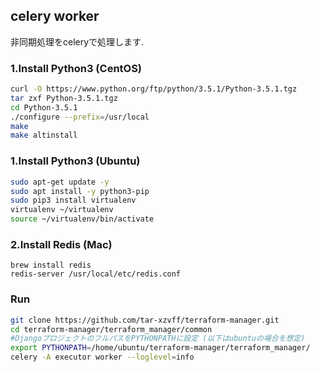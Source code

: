## celery worker
非同期処理をceleryで処理します.

### 1.Install Python3 (CentOS)

```bash
curl -O https://www.python.org/ftp/python/3.5.1/Python-3.5.1.tgz
tar zxf Python-3.5.1.tgz
cd Python-3.5.1
./configure --prefix=/usr/local
make
make altinstall
```

### 1.Install Python3 (Ubuntu)
```bash
sudo apt-get update -y
sudo apt install -y python3-pip
sudo pip3 install virtualenv
virtualenv ~/virtualenv
source ~/virtualenv/bin/activate
```

### 2.Install Redis (Mac)
```
brew install redis
redis-server /usr/local/etc/redis.conf
```

### Run

```bash
git clone https://github.com/tar-xzvff/terraform-manager.git
cd terraform-manager/terraform_manager/common
#DjangoプロジェクトのフルパスをPYTHONPATHに設定 (以下はubuntuの場合を想定)
export PYTHONPATH=/home/ubuntu/terraform-manager/terraform_manager/
celery -A executor worker --loglevel=info
```